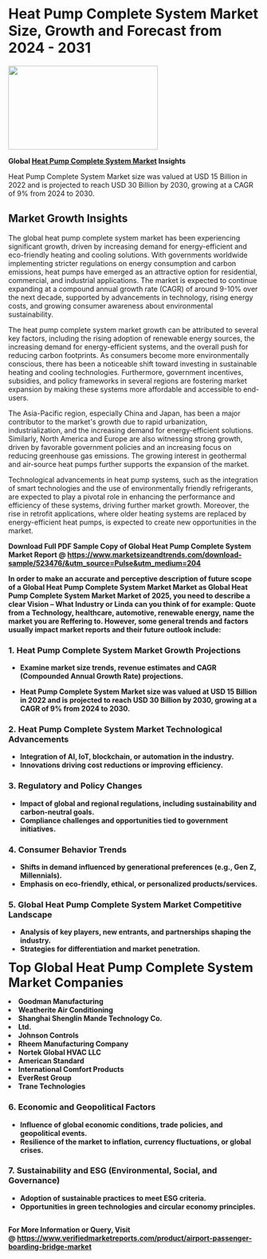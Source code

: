 <H1>Heat Pump Complete System Market Size, Growth and Forecast from 2024 - 2031</H1><img class="aligncenter size-medium wp-image-584254" src="https://thirdeyenews.in/wp-content/uploads/2024/09/Global-Market-Research-300x168.jpeg" alt="" width="300" height="168" /><p><strong>Global&nbsp;<a href="https://www.marketsizeandtrends.com/download-sample/523476/&amp;utm_source=Pulse&amp;utm_medium=204">Heat Pump Complete System Market</a> Insights</strong></p><p>Heat Pump Complete System Market size was valued at USD 15 Billion in 2022 and is projected to reach USD 30 Billion by 2030, growing at a CAGR of 9% from 2024 to 2030.</p><p><h2>Market Growth Insights</h2> <p>The global heat pump complete system market has been experiencing significant growth, driven by increasing demand for energy-efficient and eco-friendly heating and cooling solutions. With governments worldwide implementing stricter regulations on energy consumption and carbon emissions, heat pumps have emerged as an attractive option for residential, commercial, and industrial applications. The market is expected to continue expanding at a compound annual growth rate (CAGR) of around 9-10% over the next decade, supported by advancements in technology, rising energy costs, and growing consumer awareness about environmental sustainability.</p> <p><strong></strong></p> <p>The heat pump complete system market growth can be attributed to several key factors, including the rising adoption of renewable energy sources, the increasing demand for energy-efficient systems, and the overall push for reducing carbon footprints. As consumers become more environmentally conscious, there has been a noticeable shift toward investing in sustainable heating and cooling technologies. Furthermore, government incentives, subsidies, and policy frameworks in several regions are fostering market expansion by making these systems more affordable and accessible to end-users.</p> <p>The Asia-Pacific region, especially China and Japan, has been a major contributor to the market's growth due to rapid urbanization, industrialization, and the increasing demand for energy-efficient solutions. Similarly, North America and Europe are also witnessing strong growth, driven by favorable government policies and an increasing focus on reducing greenhouse gas emissions. The growing interest in geothermal and air-source heat pumps further supports the expansion of the market.</p> <p>Technological advancements in heat pump systems, such as the integration of smart technologies and the use of environmentally friendly refrigerants, are expected to play a pivotal role in enhancing the performance and efficiency of these systems, driving further market growth. Moreover, the rise in retrofit applications, where older heating systems are replaced by energy-efficient heat pumps, is expected to create new opportunities in the market.</p> <p><strong></p><p><span class=""><strong>Download Full PDF Sample Copy of Global Heat Pump Complete System Market Report</strong> @ <a href="https://www.marketsizeandtrends.com/download-sample/523476/&amp;utm_source=Pulse&amp;utm_medium=204" target="_blank">https://www.marketsizeandtrends.com/download-sample/523476/&amp;utm_source=Pulse&amp;utm_medium=204</a></span></p><p>In order to make an accurate and perceptive description of future scope of a Global&nbsp;Heat Pump Complete System Market Market as Global&nbsp;Heat Pump Complete System Market Market of 2025, you need to describe a clear Vision &ndash; What Industry or Linda can you think of for example: Quote from a Technology, healthcare, automotive, renewable energy, name the market you are Reffering to. However, some general trends and factors usually impact market reports and their future outlook include:</p><h3>1.&nbsp;<strong>Heat Pump Complete System Market Growth Projections</strong></h3><ul><li>Examine market size trends, revenue estimates and CAGR (Compounded Annual Growth Rate) projections.</li><li><p>Heat Pump Complete System Market size was valued at USD 15 Billion in 2022 and is projected to reach USD 30 Billion by 2030, growing at a CAGR of 9% from 2024 to 2030.</p></li></ul><h3>2.&nbsp;<strong>Heat Pump Complete System Market Technological Advancements</strong></h3><ul><li>Integration of AI, IoT, blockchain, or automation in the industry.</li><li>Innovations driving cost reductions or improving efficiency.</li></ul><h3>3.&nbsp;<strong>Regulatory and Policy Changes</strong></h3><ul><li>Impact of global and regional regulations, including sustainability and carbon-neutral goals.</li><li>Compliance challenges and opportunities tied to government initiatives.</li></ul><h3>4.&nbsp;<strong>Consumer Behavior Trends</strong></h3><ul><li>Shifts in demand influenced by generational preferences (e.g., Gen Z, Millennials).</li><li>Emphasis on eco-friendly, ethical, or personalized products/services.</li></ul><h3>5.&nbsp;<strong>Global Heat Pump Complete System Market Competitive Landscape</strong></h3><ul><li>Analysis of key players, new entrants, and partnerships shaping the industry.</li><li>Strategies for differentiation and market penetration.</li></ul><p data-pm-slice="1 1 []"><span style="color: inherit; font-family: inherit; font-size: 25px;">Top Global Heat Pump Complete System Market Companies</span></p><div class="" data-test-id=""><p><li>Goodman Manufacturing</li><li> Weatherite Air Conditioning</li><li> Shanghai Shenglin Mande Technology Co.</li><li> Ltd.</li><li> Johnson Controls</li><li> Rheem Manufacturing Company</li><li> Nortek Global HVAC LLC</li><li> American Standard</li><li> International Comfort Products</li><li> EverRest Group</li><li> Trane Technologies</li></p></div><h3>6.&nbsp;<strong>Economic and Geopolitical Factors</strong></h3><ul><li>Influence of global economic conditions, trade policies, and geopolitical events.</li><li>Resilience of the market to inflation, currency fluctuations, or global crises.</li></ul><h3>7.&nbsp;<strong>Sustainability and ESG (Environmental, Social, and Governance)</strong></h3><ul><li>Adoption of sustainable practices to meet ESG criteria.</li><li>Opportunities in green technologies and circular economy principles.</li></ul><h2><strong style="font-size: 14px;">For More Information or Query, Visit @&nbsp;</strong><a style="background-color: #ffffff; font-size: 14px;" href="https://www.marketsizeandtrends.com/report/heat-pump-complete-system-market/" target="_blank">https://www.verifiedmarketreports.com/product/airport-passenger-boarding-bridge-market</a></h2>
